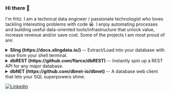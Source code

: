 ### Hi there 👋

I'm fritz. I am a technical data engineer / passionate technologist who loves tackling interesting problems with code :grinning:. I enjoy automating processes and building useful data-oriented tools/infrastructure that unlock value, increase revenue and/or save cost. Some of the projects I am most proud of are: 

<details><summary><strong>Sling (https://docs.slingdata.io/)</strong> -- Extract/Load into your database with ease from your shell terminal.</summary>
  <br/>
  <p align="center">
    <img src="https://user-images.githubusercontent.com/7671010/209962606-ae2792a6-712e-4689-b5e9-cf4283749d8b.png" height="50">
  </p>
Sling is a passion project turned into a free CLI & SaaS Product which offers an easy solution to create and maintain high volume data pipelines using the Extract & Load (EL) approach. It focuses on data movement between:

* Database to Database
* File System to Database
* Database to File System

Ever wanted to quickly pipe in a CSV or JSON file into your database? Use sling to do so:

```bash
cat my_file.csv | sling run --tgt-conn MYDB --tgt-object my_schema.my_table
```
  
Or want to copy data between two databases? Do it with sling:
```bash
sling run --src-conn PG_DB --src-stream public.transactions --tgt-conn MYSQL_DB --tgt-object mysql.bank_transactions --mode full-refresh
```

We can also easily manage our local connections with the `sling conns` command:

```bash
$ sling conns set MY_PG url='postgresql://postgres:myPassword@pghost:5432/postgres'

$ sling conns list
+--------------------------+-----------------+-------------------+
| CONN NAME                | CONN TYPE       | SOURCE            |
+--------------------------+-----------------+-------------------+
| AWS_S3                   | FileSys - S3    | sling env yaml    |
| FINANCE_BQ               | DB - BigQuery   | sling env yaml    |
| DO_SPACES                | FileSys - S3    | sling env yaml    |
| LOCALHOST_DEV            | DB - PostgreSQL | dbt profiles yaml |
| MSSQL                    | DB - SQLServer  | sling env yaml    |
| MYSQL                    | DB - MySQL      | sling env yaml    |
| ORACLE_DB                | DB - Oracle     | env variable      |
| MY_PG                    | DB - PostgreSQL | sling env yaml    |
+--------------------------+-----------------+-------------------+

$ sling conns discover LOCALHOST_DEV
9:05AM INF Found 344 streams:
 - "public"."accounts"
 - "public"."bills"
 - "public"."connections"
 ...
```

Also check out [Sling Cloud](https://slingdata.io/) if you're interested in a GUI instead of the CLI!
  
![image](https://user-images.githubusercontent.com/7671010/209959200-925a815f-1cd6-4ca2-95e1-d8dc095fa8e8.png)


</details>
  
  

<details><summary><strong>dbREST (https://github.com/flarco/dbREST)</strong> -- Instantly spin up a REST API for any major database.</summary>
  <br/>
  <p align="center">
    <img src="https://user-images.githubusercontent.com/7671010/209962006-fa72b231-fb12-4e78-8c72-eb7906874650.png" height="50">
  </p>

dbREST is basically an API backend that you can put in front of your database. Ever wanted to spin up an API service in front of your Snowflake, MySQL or even SQLite database? Well, dbREST allows that! Running `dbrest serve` will launch an API process which allow you to:

  
<details><summary>Select a table's data</summary>
  
```http
GET /snowflake_db/my_schema/docker_logs?.columns=container_name,timestamp&.limit=100
```
  
```json
[
  { "container_name": "vector", "timestamp": "2022-04-22T23:54:06.644268688Z" },
  { "container_name": "postgres", "timestamp": "2022-04-22T23:54:06.644315426Z" },
  { "container_name": "api", "timestamp": "2022-04-22T23:54:06.654821046Z" },
]
```
</details>
  
<details><summary>Insert into a table</summary>
  
```http
POST /snowflake_db/my_schema/docker_logs

[
  {"container_name":"vector","host":"vector","image":"timberio/vector:0.21.1-debian","message":"2022-04-22T23:54:06.644214Z  INFO vector::sources::docker_logs: Capturing logs from now on. now=2022-04-22T23:54:06.644150817+00:00","stream":"stderr","timestamp":"2022-04-22T23:54:06.644268688Z"}
]
```
</details>
  
<details><summary>Update a table</summary>
  
```http
PATCH /snowflake_db/my_schema/my_table?.key=col1

[
  { "col1": "123", "timestamp": "2022-04-22T23:54:06.644268688Z" },
  { "col1": "124", "timestamp": "2022-04-22T23:54:06.644315426Z" },
  { "col1": "125", "timestamp": "2022-04-22T23:54:06.654821046Z" }
]
```
</details>
  
<details><summary>Upsert into a table</summary>
  
```http
PUT /snowflake_db/my_schema/my_table?.key=col1

[
  { "col1": "123", "timestamp": "2022-04-22T23:54:06.644268688Z" },
  { "col1": "124", "timestamp": "2022-04-22T23:54:06.644315426Z" },
  { "col1": "125", "timestamp": "2022-04-22T23:54:06.654821046Z" }
]
```
</details>
  
<details><summary>Submit a Custom SQL query</summary>
  
```http
POST /snowflake_db/.sql

select * from my_schema.docker_logs where timestamp is not null
```
  
```json
[
  { "container_name": "vector", "timestamp": "2022-04-22T23:54:06.644268688Z" },
  { "container_name": "postgres", "timestamp": "2022-04-22T23:54:06.644315426Z" },
  { "container_name": "api", "timestamp": "2022-04-22T23:54:06.654821046Z" },
]
```
</details>
  
<details><summary>List all columns in a table</summary>
  
```http
GET /snowflake_db/my_schema/docker_logs/.columns
```
  
```json
[
  {"column_id":1,"column_name":"timestamp", "column_type":"String", "database_name":"default", "schema_name":"my_schema", "table_name":"docker_logs", "table_type":"table"},
  {"column_id":2,"column_name":"container_name", "column_type":"String", "database_name":"default", "schema_name":"my_schema", "table_name":"docker_logs", "table_type":"table"},
  {"column_id":3,"column_name":"host", "column_type":"String", "database_name":"default", "schema_name":"my_schema", "table_name":"docker_logs", "table_type":"table"},{"column_id":4,"column_name":"image", "column_type":"String", "database_name":"default", "schema_name":"my_schema", "table_name":"docker_logs", "table_type":"table"},
]
```
</details>
  
<details><summary>List all tables in a schema</summary>
  
```http
GET /snowflake_db/my_schema/.tables
```
  
```json
[
  {"database_name":"default", "is_view":"table", "schema_name":"my_schema", "table_name":"docker_logs"},
  {"database_name":"default", "is_view":"table", "schema_name":"my_schema", "table_name":"example"},
  {"database_name":"default", "is_view":"view", "schema_name":"my_schema", "table_name":"place_vw"}
]
```
</details>
  
  
<details><summary>List all columns, in all tables in a schema</summary>
  
```http
GET /snowflake_db/my_schema/.columns
```
  
```json
[
  {"column_id":1,"column_name":"timestamp", "column_type":"String", "database_name":"default", "schema_name":"my_schema", "table_name":"docker_logs", "table_type":"table"},
  {"column_id":2,"column_name":"container_name", "column_type":"String", "database_name":"default", "schema_name":"my_schema", "table_name":"docker_logs", "table_type":"table"},
  {"column_id":3,"column_name":"host", "column_type":"String", "database_name":"default", "schema_name":"my_schema", "table_name":"docker_logs", "table_type":"table"},{"column_id":4,"column_name":"image", "column_type":"String", "database_name":"default", "schema_name":"my_schema", "table_name":"docker_logs", "table_type":"table"},
]
```
</details>

Of course there must be an authentication / authorization logic. It is based on tokens being issued with the `dbrest token` sub-command which are tied to roles defined in a YAML config file:

```yaml
roles:
  reader:
    snowflake_db:
      allow_read:
        - schema1.*
        - schema2.table1
      allow_sql: 'disable'

    my_pg:
      allow_read:
        - '*'
      allow_sql: 'disable' 

  writer:
    snowflake_db:
      allow_read:
        - schema1.*
        - schema2.table1
      allow_write:
        - schema2.table3
      allow_sql: 'disable'

    my_pg:
      allow_read:
        - '*'
      allow_write:
        - '*'
      allow_sql: 'any' 
```

We can now issue tokens with `dbrest token issue <token_name> --roles reader,writer`.
  
It is built in Go. And as you might have guessed, it also powers alot of `dbNet` :).

dbREST is in active developement. Here are some of the databases it connects to:
* Clickhouse
* Google BigQuery
* Google BigTable
* MySQL
* Oracle
* Redshift
* PostgreSQL
* SQLite
* SQL Server
* Snowflake
* DuckDB (coming soon)
* ScyllaDB (coming soon)
* Firebolt (coming soon)
* Databricks (coming soon)

</details>
 
<details><summary><strong>dbNET (https://github.com/dbnet-io/dbnet)</strong> -- A database web client that lets your SQL superpowers shine.</summary>
  <br/>
  <p align="center">
    <img src="https://user-images.githubusercontent.com/7671010/209962426-a849b819-480d-4863-9676-d13a195cc19d.png" height="50">
  </p>
dbNet is a web-based SQL IDE using Go as a backend, and your browser (or electron) as front-end. I built it because I was unsatisfied with the database clients out there. Alot of them are top-heavy, unituitive, slow or expensive. dbNet aims to be smart and useful especially for analysis and simply querying any SQL database.
  
<p/>
  
The goal is to make it a great SQL IDE which gives useful context as you hover table and column names for example. It should allow you to ingest files with ease, imagine drag-dropping a CSV file into a schema where dbNet auto-creates the table with proper column types. The other nifty part is that it can run from a shell/terminal on any machine and lets users access the UI from the browser (with `dbnet serve`). 
  
<img width="1241" alt="image" src="https://user-images.githubusercontent.com/7671010/209964766-5c694ee0-ea56-4d0e-8af6-317b070d5dc4.png">


dbNet is in active developement and will be open-sourced soon. Here are some of the databases it connects to:
* Clickhouse
* Google BigQuery
* Google BigTable
* MySQL
* Oracle
* Redshift
* PostgreSQL
* SQLite
* SQL Server
* Snowflake
* DuckDB (coming soon)
* ScyllaDB (coming soon)
* Firebolt (coming soon)
* Databricks (coming soon)
</details>
  
[![Linkedin](https://img.shields.io/badge/-LinkedIn-blue?style=flat-square&logo=Linkedin&logoColor=white&link=https://www.linkedin.com/in/fritzlarco/)](https://www.linkedin.com/in/fritzlarco/)
  
<!--
**flarco/flarco** is a ✨ _special_ ✨ repository because its `README.md` (this file) appears on your GitHub profile.

Here are some ideas to get you started:

- 🔭 I’m currently working on ...
- 🌱 I’m currently learning ...
- 👯 I’m looking to collaborate on ...
- 🤔 I’m looking for help with ...
- 💬 Ask me about ...
- 📫 How to reach me: ...
- 😄 Pronouns: ...
- ⚡ Fun fact: ...
-->
